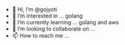 - 👋 Hi, I’m @gojyoti
- 👀 I’m interested in ... golang
- 🌱 I’m currently learning ... golang and aws
- 💞️ I’m looking to collaborate on ...
- 📫 How to reach me ...

<!---
gojyoti/gojyoti is a ✨ special ✨ repository because its `README.md` (this file) appears on your GitHub profile.
You can click the Preview link to take a look at your changes.
--->
